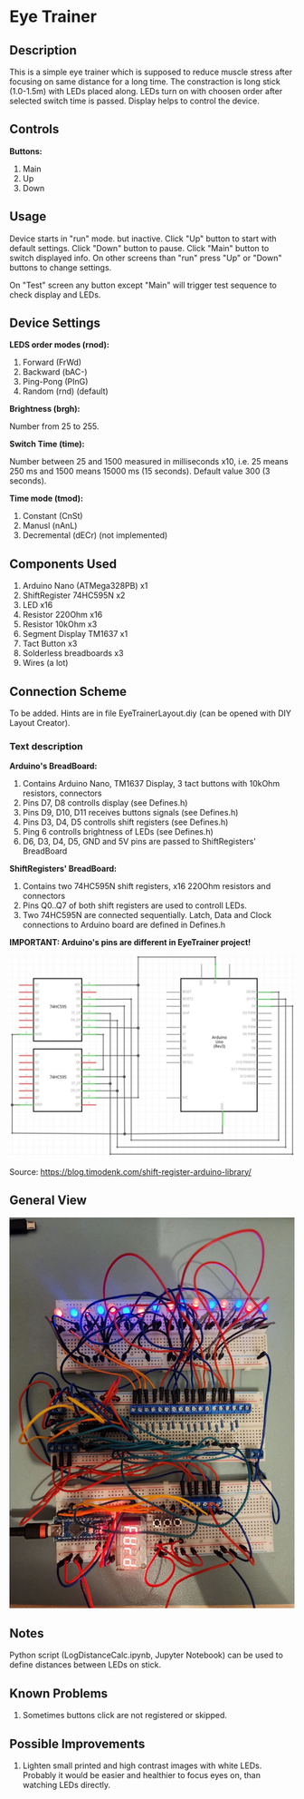 # Eye Trainer

## Description

This is a simple eye trainer which is supposed to reduce muscle stress after focusing on same distance for a long time. The constraction is long stick (1.0-1.5m) with LEDs placed along. LEDs turn on with choosen order after selected switch time is passed. Display helps to control the device.

## Controls

**Buttons:**

1. Main
2. Up
3. Down

## Usage

Device starts in "run" mode. but inactive. Click "Up" button to start with default settings. Click "Down" button to pause. Click "Main" button to switch displayed info. On other screens than "run" press "Up" or "Down" buttons to change settings.

On "Test" screen any button except "Main" will trigger test sequence to check display and LEDs.

## Device Settings

**LEDS order modes (rnod):**

1. Forward (FrWd)
2. Backward (bAC-)
3. Ping-Pong (PInG)
4. Random (rnd) (default)

**Brightness (brgh):**
    
Number from 25 to 255.

**Switch Time (time):**

Number between 25 and 1500 measured in milliseconds x10, i.e. 25 means 250 ms and 1500 means 15000 ms (15 seconds).
Default value 300 (3 seconds).

**Time mode (tmod):**

1. Constant (CnSt)
2. Manusl (nAnL)
3. Decremental (dECr) (not implemented)

## Components Used
1. Arduino Nano (ATMega328PB) x1
2. ShiftRegister 74HC595N x2
3. LED x16
4. Resistor 220Ohm x16
5. Resistor 10kOhm x3
6. Segment Display TM1637 x1
7. Tact Button x3
8. Solderless breadboards x3
9. Wires (a lot)

## Connection Scheme

To be added. Hints are in file EyeTrainerLayout.diy (can be opened with DIY Layout Creator).

### Text description

**Arduino's BreadBoard:**

1. Contains Arduino Nano, TM1637 Display, 3 tact buttons with 10kOhm resistors, connectors
2. Pins D7, D8 controlls display (see Defines.h)
3. Pins D9, D10, D11 receives buttons signals (see Defines.h)
4. Pins D3, D4, D5 controlls shift registers (see Defines.h)
5. Ping 6 controlls brightness of LEDs (see Defines.h)
6. D6, D3, D4, D5, GND and 5V pins are passed to ShiftRegisters' BreadBoard

**ShiftRegisters' BreadBoard:**

1. Contains two 74HC595N shift registers, x16 220Ohm resistors and connectors
2. Pins Q0..Q7 of both shift registers are used to controll LEDs.
3. Two 74HC595N are connected sequentially. Latch, Data and Clock connections to Arduino board are defined in Defines.h

**IMPORTANT: Arduino's pins are different in EyeTrainer project!**

![Shift registers sequential connection](ShiftRegisterSequentialConnection.png)

Source: https://blog.timodenk.com/shift-register-arduino-library/

## General View

![GeneralView image](GeneralViewBreadBoard.jpg)

## Notes

Python script (LogDistanceCalc.ipynb, Jupyter Notebook) can be used to define distances between LEDs on stick.

## Known Problems

1. Sometimes buttons click are not registered or skipped.

## Possible Improvements

1. Lighten small printed and high contrast images with white LEDs. Probably it would be easier and healthier to focus eyes on, than watching LEDs directly.
